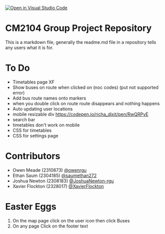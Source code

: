 [![Open in Visual Studio Code](https://classroom.github.com/assets/open-in-vscode-2e0aaae1b6195c2367325f4f02e2d04e9abb55f0b24a779b69b11b9e10269abc.svg)](https://classroom.github.com/online_ide?assignment_repo_id=15957512&assignment_repo_type=AssignmentRepo)

# CM2104 Group Project Repository
This is a markdown file, generally the readme.md file in a repository tells any users what it is for. 

# To Do
- Timetables page XF
- Show buses on route when clicked on (noc codes) (put not supported error)
- Add bus route names onto markers
- when you double click on route route disappears and nothing happens
- Auto updating user locations
- mobile resizable div https://codepen.io/richa_dixit/pen/RwQRPyE
- search bar
- timetables don't work on mobile
- CSS for timetables 
- CSS for settings page

# Contributors

- Owen Meade (2310873) [@owenrgu](https://github.com/owenrgu)
- Ethan Saum (2304185) [@saumethan272](https://github.com/saumethan272)
- Joshua Newton (2308183) [@JoshuaNewton-rgu](https://github.com/JoshuaNewton-rgu)
- Xavier Flockton (2328017) [@XavierFlockton](https://github.com/XavierFlockton)

# Easter Eggs

1. On the map page click on the user icon then click Buses 
2. On any page Click on the footer text
